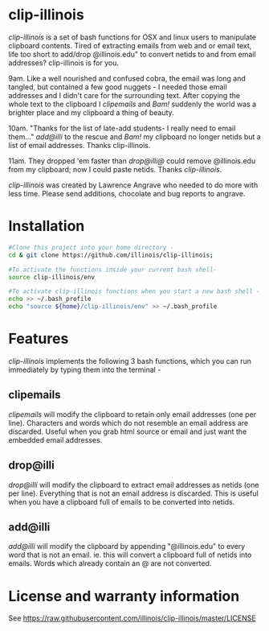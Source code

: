 # clip-illinois

_clip-illinois_ is a set of bash functions for OSX and linux users to manipulate clipboard contents. Tired of extracting emails from web and or email text, life too short to add/drop @illinois.edu" to convert netids to and from email addresses? clip-illinois is for you.

9am. Like a well nourished and confused cobra, the email was long and tangled, but contained a few good nuggets - I needed those email addresses and I didn't care for the surrounding text. After copying the whole text to the clipboard I *clipemails* and _Bam!_ suddenly the world was a brighter place and my clipboard a thing of beauty.

10am. "Thanks for the list of late-add students- I really need to email them..."  *add@illi* to the rescue and _Bam!_ my clipboard no longer netids but a list of email addresses.  Thanks clip-illinois.

11am. They dropped 'em faster than *drop@illi@* could remove @illinois.edu from my clipboard; now I could paste netids.  Thanks _clip-illinois_.

_clip-illinois_ was created by Lawrence Angrave who needed to do more with less time. Please send additions, chocolate and bug reports to angrave.

# Installation

````bash
#Clone this project into your home directory -
cd & git clone https://github.com/illinois/clip-illinois;

#To activate the functions inside your current bash shell-
source clip-illinois/env

#To activate clip-illinois functions when you start a new bash shell - 
echo >> ~/.bash_profile
echo "source ${home}/clip-illinois/env" >> ~/.bash_profile
````

# Features

_clip-illinois_ implements the following 3 bash functions, which you can run immediately by typing them into the terminal -

## clipemails

_clipemails_ will modify the clipboard to retain only email addresses (one per line). 
Characters and words which do not resemble an email address are discarded.
Useful when you grab html source or email and just want the embedded email addresses.


## drop@illi

_drop@illi_ will modify the clipboard to extract email addresses as netids (one per line).
Everything that is not an email address is discarded.
This is useful when you have a clipboard full of emails to be converted into netids.

## add@illi

_add@illi_ will modify the clipboard by appending "@illinois.edu" to every word that is not an email.
ie. this will convert a clipboard full of netids into emails.
Words which already contain an @ are not converted.

# License and warranty information

See https://raw.githubusercontent.com/illinois/clip-illinois/master/LICENSE
